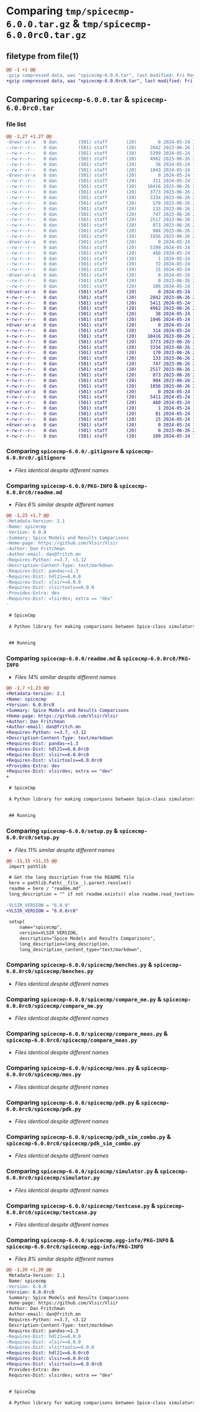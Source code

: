 # Comparing `tmp/spicecmp-6.0.0.tar.gz` & `tmp/spicecmp-6.0.0rc0.tar.gz`

## filetype from file(1)

```diff
@@ -1 +1 @@
-gzip compressed data, was "spicecmp-6.0.0.tar", last modified: Fri May 24 17:16:08 2024, max compression
+gzip compressed data, was "spicecmp-6.0.0rc0.tar", last modified: Fri May 24 17:03:20 2024, max compression
```

## Comparing `spicecmp-6.0.0.tar` & `spicecmp-6.0.0rc0.tar`

### file list

```diff
@@ -1,27 +1,27 @@
-drwxr-xr-x   0 dan        (501) staff       (20)        0 2024-05-24 17:16:08.667409 spicecmp-6.0.0/
--rw-r--r--   0 dan        (501) staff       (20)     2842 2023-06-26 21:21:08.000000 spicecmp-6.0.0/.gitignore
--rw-r--r--   0 dan        (501) staff       (20)     5399 2024-05-24 17:16:08.667148 spicecmp-6.0.0/PKG-INFO
--rw-r--r--   0 dan        (501) staff       (20)     4962 2023-06-26 21:21:08.000000 spicecmp-6.0.0/readme.md
--rw-r--r--   0 dan        (501) staff       (20)       38 2024-05-24 17:16:08.667460 spicecmp-6.0.0/setup.cfg
--rw-r--r--   0 dan        (501) staff       (20)     1043 2024-05-24 17:12:12.000000 spicecmp-6.0.0/setup.py
-drwxr-xr-x   0 dan        (501) staff       (20)        0 2024-05-24 17:16:08.665117 spicecmp-6.0.0/spicecmp/
--rw-r--r--   0 dan        (501) staff       (20)      311 2024-05-24 17:12:12.000000 spicecmp-6.0.0/spicecmp/__init__.py
--rw-r--r--   0 dan        (501) staff       (20)    10416 2023-06-26 21:21:08.000000 spicecmp-6.0.0/spicecmp/benches.py
--rw-r--r--   0 dan        (501) staff       (20)     3773 2023-06-26 21:21:08.000000 spicecmp-6.0.0/spicecmp/compare_me.py
--rw-r--r--   0 dan        (501) staff       (20)     3334 2023-06-26 21:21:08.000000 spicecmp-6.0.0/spicecmp/compare_meas.py
--rw-r--r--   0 dan        (501) staff       (20)      170 2023-06-26 21:21:08.000000 spicecmp-6.0.0/spicecmp/corner.py
--rw-r--r--   0 dan        (501) staff       (20)      133 2023-06-26 21:21:08.000000 spicecmp-6.0.0/spicecmp/errormode.py
--rw-r--r--   0 dan        (501) staff       (20)      747 2023-06-26 21:21:08.000000 spicecmp-6.0.0/spicecmp/mos.py
--rw-r--r--   0 dan        (501) staff       (20)     2517 2023-06-26 21:21:08.000000 spicecmp-6.0.0/spicecmp/pdk.py
--rw-r--r--   0 dan        (501) staff       (20)      873 2023-06-26 21:21:08.000000 spicecmp-6.0.0/spicecmp/pdk_sim_combo.py
--rw-r--r--   0 dan        (501) staff       (20)      904 2023-06-26 21:21:08.000000 spicecmp-6.0.0/spicecmp/simulator.py
--rw-r--r--   0 dan        (501) staff       (20)     1856 2023-06-26 21:21:08.000000 spicecmp-6.0.0/spicecmp/testcase.py
-drwxr-xr-x   0 dan        (501) staff       (20)        0 2024-05-24 17:16:08.666678 spicecmp-6.0.0/spicecmp.egg-info/
--rw-r--r--   0 dan        (501) staff       (20)     5399 2024-05-24 17:16:08.000000 spicecmp-6.0.0/spicecmp.egg-info/PKG-INFO
--rw-r--r--   0 dan        (501) staff       (20)      460 2024-05-24 17:16:08.000000 spicecmp-6.0.0/spicecmp.egg-info/SOURCES.txt
--rw-r--r--   0 dan        (501) staff       (20)        1 2024-05-24 17:16:08.000000 spicecmp-6.0.0/spicecmp.egg-info/dependency_links.txt
--rw-r--r--   0 dan        (501) staff       (20)       72 2024-05-24 17:16:08.000000 spicecmp-6.0.0/spicecmp.egg-info/requires.txt
--rw-r--r--   0 dan        (501) staff       (20)       15 2024-05-24 17:16:08.000000 spicecmp-6.0.0/spicecmp.egg-info/top_level.txt
-drwxr-xr-x   0 dan        (501) staff       (20)        0 2024-05-24 17:16:08.666309 spicecmp-6.0.0/tests/
--rw-r--r--   0 dan        (501) staff       (20)        0 2023-06-26 21:21:08.000000 spicecmp-6.0.0/tests/__init__.py
--rw-r--r--   0 dan        (501) staff       (20)      106 2024-05-24 17:12:12.000000 spicecmp-6.0.0/tests/test_spicecmp.py
+drwxr-xr-x   0 dan        (501) staff       (20)        0 2024-05-24 17:03:20.199398 spicecmp-6.0.0rc0/
+-rw-r--r--   0 dan        (501) staff       (20)     2842 2023-06-26 21:21:08.000000 spicecmp-6.0.0rc0/.gitignore
+-rw-r--r--   0 dan        (501) staff       (20)     5411 2024-05-24 17:03:20.199126 spicecmp-6.0.0rc0/PKG-INFO
+-rw-r--r--   0 dan        (501) staff       (20)     4962 2023-06-26 21:21:08.000000 spicecmp-6.0.0rc0/readme.md
+-rw-r--r--   0 dan        (501) staff       (20)       38 2024-05-24 17:03:20.199452 spicecmp-6.0.0rc0/setup.cfg
+-rw-r--r--   0 dan        (501) staff       (20)     1046 2024-05-24 16:44:54.000000 spicecmp-6.0.0rc0/setup.py
+drwxr-xr-x   0 dan        (501) staff       (20)        0 2024-05-24 17:03:20.197139 spicecmp-6.0.0rc0/spicecmp/
+-rw-r--r--   0 dan        (501) staff       (20)      314 2024-05-24 16:26:39.000000 spicecmp-6.0.0rc0/spicecmp/__init__.py
+-rw-r--r--   0 dan        (501) staff       (20)    10416 2023-06-26 21:21:08.000000 spicecmp-6.0.0rc0/spicecmp/benches.py
+-rw-r--r--   0 dan        (501) staff       (20)     3773 2023-06-26 21:21:08.000000 spicecmp-6.0.0rc0/spicecmp/compare_me.py
+-rw-r--r--   0 dan        (501) staff       (20)     3334 2023-06-26 21:21:08.000000 spicecmp-6.0.0rc0/spicecmp/compare_meas.py
+-rw-r--r--   0 dan        (501) staff       (20)      170 2023-06-26 21:21:08.000000 spicecmp-6.0.0rc0/spicecmp/corner.py
+-rw-r--r--   0 dan        (501) staff       (20)      133 2023-06-26 21:21:08.000000 spicecmp-6.0.0rc0/spicecmp/errormode.py
+-rw-r--r--   0 dan        (501) staff       (20)      747 2023-06-26 21:21:08.000000 spicecmp-6.0.0rc0/spicecmp/mos.py
+-rw-r--r--   0 dan        (501) staff       (20)     2517 2023-06-26 21:21:08.000000 spicecmp-6.0.0rc0/spicecmp/pdk.py
+-rw-r--r--   0 dan        (501) staff       (20)      873 2023-06-26 21:21:08.000000 spicecmp-6.0.0rc0/spicecmp/pdk_sim_combo.py
+-rw-r--r--   0 dan        (501) staff       (20)      904 2023-06-26 21:21:08.000000 spicecmp-6.0.0rc0/spicecmp/simulator.py
+-rw-r--r--   0 dan        (501) staff       (20)     1856 2023-06-26 21:21:08.000000 spicecmp-6.0.0rc0/spicecmp/testcase.py
+drwxr-xr-x   0 dan        (501) staff       (20)        0 2024-05-24 17:03:20.198665 spicecmp-6.0.0rc0/spicecmp.egg-info/
+-rw-r--r--   0 dan        (501) staff       (20)     5411 2024-05-24 17:03:20.000000 spicecmp-6.0.0rc0/spicecmp.egg-info/PKG-INFO
+-rw-r--r--   0 dan        (501) staff       (20)      460 2024-05-24 17:03:20.000000 spicecmp-6.0.0rc0/spicecmp.egg-info/SOURCES.txt
+-rw-r--r--   0 dan        (501) staff       (20)        1 2024-05-24 17:03:20.000000 spicecmp-6.0.0rc0/spicecmp.egg-info/dependency_links.txt
+-rw-r--r--   0 dan        (501) staff       (20)       81 2024-05-24 17:03:20.000000 spicecmp-6.0.0rc0/spicecmp.egg-info/requires.txt
+-rw-r--r--   0 dan        (501) staff       (20)       15 2024-05-24 17:03:20.000000 spicecmp-6.0.0rc0/spicecmp.egg-info/top_level.txt
+drwxr-xr-x   0 dan        (501) staff       (20)        0 2024-05-24 17:03:20.198147 spicecmp-6.0.0rc0/tests/
+-rw-r--r--   0 dan        (501) staff       (20)        0 2023-06-26 21:21:08.000000 spicecmp-6.0.0rc0/tests/__init__.py
+-rw-r--r--   0 dan        (501) staff       (20)      109 2024-05-24 16:26:49.000000 spicecmp-6.0.0rc0/tests/test_spicecmp.py
```

### Comparing `spicecmp-6.0.0/.gitignore` & `spicecmp-6.0.0rc0/.gitignore`

 * *Files identical despite different names*

### Comparing `spicecmp-6.0.0/PKG-INFO` & `spicecmp-6.0.0rc0/readme.md`

 * *Files 6% similar despite different names*

```diff
@@ -1,23 +1,7 @@
-Metadata-Version: 2.1
-Name: spicecmp
-Version: 6.0.0
-Summary: Spice Models and Results Comparisons
-Home-page: https://github.com/Vlsir/Vlsir
-Author: Dan Fritchman
-Author-email: dan@fritch.mn
-Requires-Python: >=3.7, <3.12
-Description-Content-Type: text/markdown
-Requires-Dist: pandas~=1.3
-Requires-Dist: hdl21==6.0.0
-Requires-Dist: vlsir==6.0.0
-Requires-Dist: vlsirtools==6.0.0
-Provides-Extra: dev
-Requires-Dist: vlsirdev; extra == "dev"
-
 
 # SpiceCmp 
 
 A Python library for making comparisons between Spice-class simulators.
 
 
 ## Running
```

### Comparing `spicecmp-6.0.0/readme.md` & `spicecmp-6.0.0rc0/PKG-INFO`

 * *Files 14% similar despite different names*

```diff
@@ -1,7 +1,23 @@
+Metadata-Version: 2.1
+Name: spicecmp
+Version: 6.0.0rc0
+Summary: Spice Models and Results Comparisons
+Home-page: https://github.com/Vlsir/Vlsir
+Author: Dan Fritchman
+Author-email: dan@fritch.mn
+Requires-Python: >=3.7, <3.12
+Description-Content-Type: text/markdown
+Requires-Dist: pandas~=1.3
+Requires-Dist: hdl21==6.0.0rc0
+Requires-Dist: vlsir==6.0.0rc0
+Requires-Dist: vlsirtools==6.0.0rc0
+Provides-Extra: dev
+Requires-Dist: vlsirdev; extra == "dev"
+
 
 # SpiceCmp 
 
 A Python library for making comparisons between Spice-class simulators.
 
 
 ## Running
```

### Comparing `spicecmp-6.0.0/setup.py` & `spicecmp-6.0.0rc0/setup.py`

 * *Files 11% similar despite different names*

```diff
@@ -11,15 +11,15 @@
 import pathlib
 
 # Get the long description from the README file
 here = pathlib.Path(__file__).parent.resolve()
 readme = here / "readme.md"
 long_description = "" if not readme.exists() else readme.read_text(encoding="utf-8")
 
-VLSIR_VERSION = "6.0.0"
+VLSIR_VERSION = "6.0.0rc0"
 
 setup(
     name="spicecmp",
     version=VLSIR_VERSION,
     description="Spice Models and Results Comparisons",
     long_description=long_description,
     long_description_content_type="text/markdown",
```

### Comparing `spicecmp-6.0.0/spicecmp/benches.py` & `spicecmp-6.0.0rc0/spicecmp/benches.py`

 * *Files identical despite different names*

### Comparing `spicecmp-6.0.0/spicecmp/compare_me.py` & `spicecmp-6.0.0rc0/spicecmp/compare_me.py`

 * *Files identical despite different names*

### Comparing `spicecmp-6.0.0/spicecmp/compare_meas.py` & `spicecmp-6.0.0rc0/spicecmp/compare_meas.py`

 * *Files identical despite different names*

### Comparing `spicecmp-6.0.0/spicecmp/mos.py` & `spicecmp-6.0.0rc0/spicecmp/mos.py`

 * *Files identical despite different names*

### Comparing `spicecmp-6.0.0/spicecmp/pdk.py` & `spicecmp-6.0.0rc0/spicecmp/pdk.py`

 * *Files identical despite different names*

### Comparing `spicecmp-6.0.0/spicecmp/pdk_sim_combo.py` & `spicecmp-6.0.0rc0/spicecmp/pdk_sim_combo.py`

 * *Files identical despite different names*

### Comparing `spicecmp-6.0.0/spicecmp/simulator.py` & `spicecmp-6.0.0rc0/spicecmp/simulator.py`

 * *Files identical despite different names*

### Comparing `spicecmp-6.0.0/spicecmp/testcase.py` & `spicecmp-6.0.0rc0/spicecmp/testcase.py`

 * *Files identical despite different names*

### Comparing `spicecmp-6.0.0/spicecmp.egg-info/PKG-INFO` & `spicecmp-6.0.0rc0/spicecmp.egg-info/PKG-INFO`

 * *Files 8% similar despite different names*

```diff
@@ -1,20 +1,20 @@
 Metadata-Version: 2.1
 Name: spicecmp
-Version: 6.0.0
+Version: 6.0.0rc0
 Summary: Spice Models and Results Comparisons
 Home-page: https://github.com/Vlsir/Vlsir
 Author: Dan Fritchman
 Author-email: dan@fritch.mn
 Requires-Python: >=3.7, <3.12
 Description-Content-Type: text/markdown
 Requires-Dist: pandas~=1.3
-Requires-Dist: hdl21==6.0.0
-Requires-Dist: vlsir==6.0.0
-Requires-Dist: vlsirtools==6.0.0
+Requires-Dist: hdl21==6.0.0rc0
+Requires-Dist: vlsir==6.0.0rc0
+Requires-Dist: vlsirtools==6.0.0rc0
 Provides-Extra: dev
 Requires-Dist: vlsirdev; extra == "dev"
 
 
 # SpiceCmp 
 
 A Python library for making comparisons between Spice-class simulators.
```

